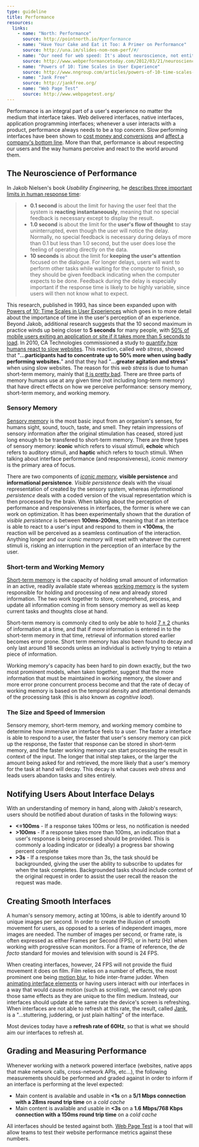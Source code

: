 ```yaml
---
type: guideline
title: Performance
resources:
  links:
    - name: "North: Performance"
      source: http://pointnorth.io/#performance
    - name: "Have Your Cake and Eat it Too: A Primer on Performance"
      source: http://una.im/slides-nom-nom-perf/#/
    - name: "Our need for web speed: It's about neuroscience, not entitlement"
      source: http://www.webperformancetoday.com/2012/03/21/neuroscience-page-speed-web-performance/
    - name: "Powers of 10: Time Scales in User Experience"
      source: http://www.nngroup.com/articles/powers-of-10-time-scales-in-ux/
    - name: "Jank Free"
      source: http://jankfree.org/
    - name: "Web Page Test"
      source: http://www.webpagetest.org/
---
```


Performance is an integral part of a user's experience no matter the medium that interface takes. Web delivered interfaces, native interfaces, application programming interfaces; whenever a user interacts with a product, performance always needs to be a top concern. Slow performing interfaces have been shown to [cost money and conversions](http://www.fastcompany.com/1825005/how-one-second-could-cost-amazon-16-billion-sales) and [affect a company's bottom line](https://blog.kissmetrics.com/loading-time/). More than that, performance is about respecting our users and the way humans perceive and react to the world around them.

## The Neuroscience of Performance

In Jakob Nielsen's book _Usability Engineering_, he [describes three important limits in human response time](http://www.nngroup.com/articles/response-times-3-important-limits/):

> * **0.1 second** is about the limit for having the user feel that the system is **reacting instantaneously**, meaning that no special feedback is necessary except to display the result.
>* **1.0 second** is about the limit for the **user's flow of thought** to stay uninterrupted, even though the user will notice the delay. Normally, no special feedback is necessary during delays of more than 0.1 but less than 1.0 second, but the user does lose the feeling of operating directly on the data.
> * **10 seconds** is about the limit for **keeping the user's attention** focused on the dialogue. For longer delays, users will want to perform other tasks while waiting for the computer to finish, so they should be given feedback indicating when the computer expects to be done. Feedback during the delay is especially important if the response time is likely to be highly variable, since users will then not know what to expect.

This research, published in 1993, has since been expanded upon with [Powers of 10: Time Scales in User Experiences](http://www.nngroup.com/articles/powers-of-10-time-scales-in-ux/) which goes in to more detail about the importance of time in the user's perception of an experience. Beyond Jakob, additional research suggests that the 10 second maximum in practice winds up being closer to **5 seconds** for many people, with [50% of mobile users exiting an application or site if it takes more than 5 seconds to load](http://e-commercefacts.com/research/2011/07/what-usrs-want-from-mobil/19986_WhatMobileUsersWant_Wp.pdf). In 2010, CA Technologies commissioned a study to [quantify how humans react to slow websites](http://www.webperformancetoday.com/2011/02/24/website-performance-web-stress/). This reaction, called *web stress*, showed that "**…participants had to concentrate up to 50% more when using badly performing websites.**" and that they had "**…greater agitation and stress**" when using slow websites. The reason for this *web stress* is due to human short-term memory, mainly that [it is pretty bad](http://www.nngroup.com/articles/website-response-times/). There are three parts of memory humans use at any given time (not including long-term memory) that have direct effects on how we perceive performance: sensory memory, short-term memory, and working memory.

### Sensory Memory

[Sensory memory](http://en.wikipedia.org/wiki/Sensory_memory) is the most basic input from an organism's senses, for humans sight, sound, touch, taste, and smell. They retain impressions of sensory information after the original stimulation has ceased, stored just long enough to be transfered to short-term memory. There are three types of sensory memory: **iconic** which refers to visual stimuli, **echoic** which refers to auditory stimuli, and **haptic** which refers to touch stimuli. When talking about interface performance (and responsiveness), *iconic memory* is the primary area of focus.

There are two components of [*iconic memory*](http://en.wikipedia.org/wiki/Iconic_memory), **visible persistence** and **informational persistence**. *Visible persistence* deals with the visual representation of created by the sensory system, whereas *informational persistence* deals with a coded version of the visual representation which is then processed by the brain. When talking about the perception of performance and responsiveness in interfaces, the former is where we can work on optimization. It has been experimentally shown that the duration of *visible persistence* is between **100ms-200ms**, meaning that if an interface is able to react to a user's input and respond to them in **<100ms**, the reaction will be perceived as a seamless continuation of the interaction. Anything longer and our *iconic memory* will reset with whatever the current stimuli is, risking an interruption in the perception of an interface by the user.

### Short-term and Working Memory

[Short-term memory](http://en.wikipedia.org/wiki/Short-term_memory) is the capacity of holding small amount of information in an active, readily available state whereas [working memory](http://en.wikipedia.org/wiki/Working_memory) is the system responsible for holding and processing of new and already stored information. The two work together to store, comprehend, process, and update all information coming in from sensory memory as well as keep current tasks and thoughts close at hand.

Short-term memory is commonly cited to only be able to hold [7 ± 2](http://en.wikipedia.org/wiki/The_Magical_Number_Seven,_Plus_or_Minus_Two) chunks of information at a time, and that if more information is entered in to the short-term memory in that time, retrieval of information stored earlier becomes error prone. Short term memory has also been found to decay and only last around 18 seconds unless an individual is actively trying to retain a piece of information.

Working memory's capacity has been hard to pin down exactly, but the two most prominent models, when taken together, suggest that the more information that must be maintained in working memory, the slower and more error prone concurrent process become and that the rate of decay of working memory is based on the temporal density and attentional demands of the processing task (this is also known as *cognitive load*).

### The Size and Speed of Immersion

Sensory memory, short-term memory, and working memory combine to determine how immersive an interface feels to a user. The faster a interface is able to respond to a user, the faster that user's sensory memory can pick up the response, the faster that response can be stored in short-term memory, and the faster working memory can start processing the result in context of the input. The longer that initial step takes, or the larger the amount being asked for and retrieved, the more likely that a user's memory for the task at hand will decay. This decay is what causes *web stress* and leads users abandon tasks and sites entirely.

## Notifying Users About Interface Delays

With an understanding of memory in hand, along with Jakob's research, users should be notified about duration of tasks in the following ways:

* **<=100ms** - If a response takes 100ms or less, no notification is needed
* **>100ms** - If a response takes more than 100ms, an indication that a user's response is being processed should be provided. This is commonly a loading indicator or (ideally) a progress bar showing percent complete
* **>3s** - If a response takes more than 3s, the task should be backgrounded, giving the user the ability to subscribe to updates for when the task completes. Backgrounded tasks should include context of the original request in order to assist the user recall the reason the request was made.

## Creating Smooth Interfaces

A human's sensory memory, acting at 100ms, is able to identify around 10 unique images per second. In order to create the illusion of smooth movement for users, as opposed to a series of independent images, more images are needed. The number of images per second, or frame rate, is often expressed as either Frames per Second (FPS), or in hertz (Hz) when working with progressive scan monitors. For a frame of reference, the *de facto* standard for movies and television with sound is 24 FPS.

When creating interfaces, however, 24 FPS will not provide the fluid movement it does on film. Film relies on a number of effects, the most prominent one being [motion blur](http://en.wikipedia.org/wiki/Motion_blur), to hide inter-frame judder. When [animating interface elements](/guidelines/interaction/animation/) or having users interact with our interfaces in a way that would cause motion (such as scrolling), we cannot rely upon those same effects as they are unique to the film medium. Instead, our interfaces should update at the same rate the device's screen is refreshing. When interfaces are not able to refresh at this rate, the result, called [Jank](http://jankfree.org/), is a "…stuttering, juddering, or just plain halting" of the interface.

Most devices today have a **refresh rate of 60Hz**, so that is what we should aim our interfaces to refresh at.

## Grading and Measuring Performance

Whenever working with a network powered interface (websites, native apps that make network calls, cross-network APIs, etc…), the following measurements should be performed and graded against in order to inform if an interface is performing at the level expected:

* Main content is available and usable in **<1s** on a **5/1 Mbps connection with a 28ms round trip time** on a *cold cache*
* Main content is available and usable in **<3s** on a **1.6 Mbps/768 Kbps connection with a 150ms round trip time** on a *cold cache*

All interfaces should be tested against both. [Web Page Test](http://www.webpagetest.org/) is a tool that will allow teams to test their website performance metrics against these numbers. 

